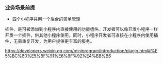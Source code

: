 ### 业务场景前提

- 四个小程序共用一个后台的菜单管理 

插件，是可被添加到小程序内直接使用的功能组件。开发者可以像开发小程序一样开发一个插件，供其他小程序使用。同时，小程序开发者可直接在小程序内使用插件，无需重复开发，为用户提供更丰富的服务。

https://developers.weixin.qq.com/miniprogram/introduction/plugin.html#%E5%BC%80%E5%8F%91%E6%8F%92%E4%BB%B6

